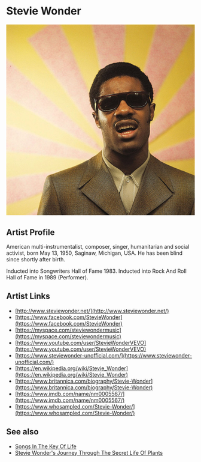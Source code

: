 # Stevie Wonder

![](../../assets/artists/Stevie_Wonder.png)

## Artist Profile

American multi-instrumentalist, composer, singer, humanitarian and social activist, born May 13, 1950, Saginaw, Michigan, USA. He has been blind since shortly after birth.

Inducted into Songwriters Hall of Fame 1983.
Inducted into Rock And Roll Hall of Fame in 1989 (Performer).

## Artist Links

- [http://www.steviewonder.net/](http://www.steviewonder.net/)
- [https://www.facebook.com/StevieWonder](https://www.facebook.com/StevieWonder)
- [https://myspace.com/steviewondermusic](https://myspace.com/steviewondermusic)
- [https://www.youtube.com/user/StevieWonderVEVO](https://www.youtube.com/user/StevieWonderVEVO)
- [https://www.steviewonder-unofficial.com/](https://www.steviewonder-unofficial.com/)
- [https://en.wikipedia.org/wiki/Stevie_Wonder](https://en.wikipedia.org/wiki/Stevie_Wonder)
- [https://www.britannica.com/biography/Stevie-Wonder](https://www.britannica.com/biography/Stevie-Wonder)
- [https://www.imdb.com/name/nm0005567/](https://www.imdb.com/name/nm0005567/)
- [https://www.whosampled.com/Stevie-Wonder/](https://www.whosampled.com/Stevie-Wonder/)


## See also

- [Songs In The Key Of Life](Songs_In_The_Key_Of_Life.md)
- [Stevie Wonder's Journey Through The Secret Life Of Plants](Stevie_Wonders_Journey_Through_The_Secret_Life_Of_Plants.md)
